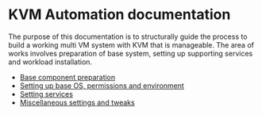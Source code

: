 # KVM Automation documentation

The purpose of this documentation is to structurally guide the process to build a working multi VM system with KVM that is manageable. The area of works involves preparation of base system, setting up supporting services and workload installation.

* [Base component preparation](./base.md)
* [Setting up base OS, permissions and environment](./setup-sys.md)
* [Setting services](./setup-svc.md)
* [Miscellaneous settings and tweaks](./misc.md)
